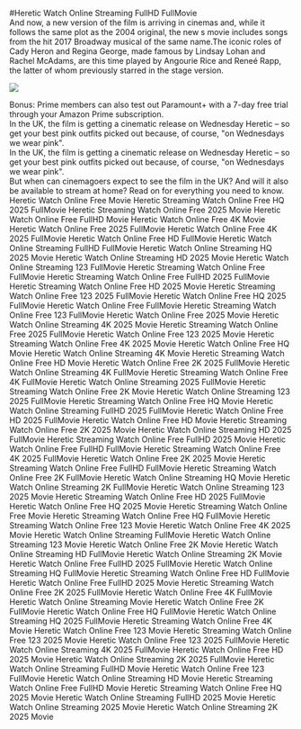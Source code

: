 #Heretic Watch Online Streaming FullHD FullMovie  
And now, a new version of the film is arriving in cinemas and, while it follows the same plot as the 2004 original, the new s movie includes songs from the hit 2017 Broadway musical of the same name.The iconic roles of Cady Heron and Regina George, made famous by Lindsay Lohan and Rachel McAdams, are this time played by Angourie Rice and Reneé Rapp, the latter of whom previously starred in the stage version.  
  
[![](https://i.imgur.com/qSNzIqt.png)](https://movie.rssnews.media/UmHImbOJs.php)  
  
Bonus: Prime members can also test out Paramount+ with a 7-day free trial through your Amazon Prime subscription.  
In the UK, the film is getting a cinematic release on Wednesday Heretic – so get your best pink outfits picked out because, of course, "on Wednesdays we wear pink".  
In the UK, the film is getting a cinematic release on Wednesday Heretic – so get your best pink outfits picked out because, of course, "on Wednesdays we wear pink".  
But when can cinemagoers expect to see the film in the UK? And will it also be available to stream at home? Read on for everything you need to know.  
Heretic Watch Online Free Movie
Heretic Streaming Watch Online Free HQ 2025 FullMovie
Heretic Streaming Watch Online Free 2025 Movie
Heretic Watch Online Free FullHD Movie
Heretic Watch Online Free 4K Movie
Heretic Watch Online Free 2025 FullMovie
Heretic Watch Online Free 4K 2025 FullMovie
Heretic Watch Online Free HD FullMovie
Heretic Watch Online Streaming FullHD FullMovie
Heretic Watch Online Streaming HQ 2025 Movie
Heretic Watch Online Streaming HD 2025 Movie
Heretic Watch Online Streaming 123 FullMovie
Heretic Streaming Watch Online Free FullMovie
Heretic Streaming Watch Online Free FullHD 2025 FullMovie
Heretic Streaming Watch Online Free HD 2025 Movie
Heretic Streaming Watch Online Free 123 2025 FullMovie
Heretic Watch Online Free HQ 2025 FullMovie
Heretic Watch Online Free FullMovie
Heretic Streaming Watch Online Free 123 FullMovie
Heretic Watch Online Free 2025 Movie
Heretic Watch Online Streaming 4K 2025 Movie
Heretic Streaming Watch Online Free 2025 FullMovie
Heretic Watch Online Free 123 2025 Movie
Heretic Streaming Watch Online Free 4K 2025 Movie
Heretic Watch Online Free HQ Movie
Heretic Watch Online Streaming 4K Movie
Heretic Streaming Watch Online Free HD Movie
Heretic Watch Online Free 2K 2025 FullMovie
Heretic Watch Online Streaming 4K FullMovie
Heretic Streaming Watch Online Free 4K FullMovie
Heretic Watch Online Streaming 2025 FullMovie
Heretic Streaming Watch Online Free 2K Movie
Heretic Watch Online Streaming 123 2025 FullMovie
Heretic Streaming Watch Online Free HQ Movie
Heretic Watch Online Streaming FullHD 2025 FullMovie
Heretic Watch Online Free HD 2025 FullMovie
Heretic Watch Online Free HD Movie
Heretic Streaming Watch Online Free 2K 2025 Movie
Heretic Watch Online Streaming HD 2025 FullMovie
Heretic Streaming Watch Online Free FullHD 2025 Movie
Heretic Watch Online Free FullHD FullMovie
Heretic Streaming Watch Online Free 4K 2025 FullMovie
Heretic Watch Online Free 2K 2025 Movie
Heretic Streaming Watch Online Free FullHD FullMovie
Heretic Streaming Watch Online Free 2K FullMovie
Heretic Watch Online Streaming HQ Movie
Heretic Watch Online Streaming 2K FullMovie
Heretic Watch Online Streaming 123 2025 Movie
Heretic Streaming Watch Online Free HD 2025 FullMovie
Heretic Watch Online Free HQ 2025 Movie
Heretic Streaming Watch Online Free Movie
Heretic Streaming Watch Online Free HQ FullMovie
Heretic Streaming Watch Online Free 123 Movie
Heretic Watch Online Free 4K 2025 Movie
Heretic Watch Online Streaming FullMovie
Heretic Watch Online Streaming 123 Movie
Heretic Watch Online Free 2K Movie
Heretic Watch Online Streaming HD FullMovie
Heretic Watch Online Streaming 2K Movie
Heretic Watch Online Free FullHD 2025 FullMovie
Heretic Watch Online Streaming HQ FullMovie
Heretic Streaming Watch Online Free HD FullMovie
Heretic Watch Online Free FullHD 2025 Movie
Heretic Streaming Watch Online Free 2K 2025 FullMovie
Heretic Watch Online Free 4K FullMovie
Heretic Watch Online Streaming Movie
Heretic Watch Online Free 2K FullMovie
Heretic Watch Online Free HQ FullMovie
Heretic Watch Online Streaming HQ 2025 FullMovie
Heretic Streaming Watch Online Free 4K Movie
Heretic Watch Online Free 123 Movie
Heretic Streaming Watch Online Free 123 2025 Movie
Heretic Watch Online Free 123 2025 FullMovie
Heretic Watch Online Streaming 4K 2025 FullMovie
Heretic Watch Online Free HD 2025 Movie
Heretic Watch Online Streaming 2K 2025 FullMovie
Heretic Watch Online Streaming FullHD Movie
Heretic Watch Online Free 123 FullMovie
Heretic Watch Online Streaming HD Movie
Heretic Streaming Watch Online Free FullHD Movie
Heretic Streaming Watch Online Free HQ 2025 Movie
Heretic Watch Online Streaming FullHD 2025 Movie
Heretic Watch Online Streaming 2025 Movie
Heretic Watch Online Streaming 2K 2025 Movie